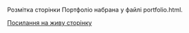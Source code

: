 Розмітка сторінки Портфоліо набрана у файлі portfolio.html.

[Посилання на живу сторiнку](https://orm81zp.github.io/goit-markup-hw-02/portfolio.html)
